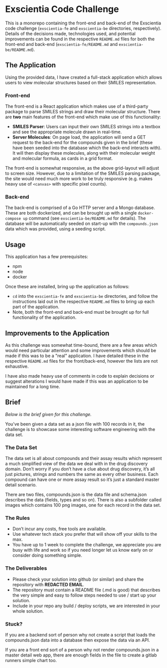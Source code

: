 # Exscientia Code Challenge

This is a monorepo containing the front-end and back-end of the Exscientia code challenge (`exscientia-fe` and `exscientia-be` directories, respectively). Details of the decisions made, technologies used, and potential improvements can be found in the respective `README.md` files for both the front-end and back-end (`exscientia-fe/README.md` and `exscientia-be/README.md`).

## The Application

Using the provided data, I have created a full-stack application which allows users to view molecular structures based on their SMILES representation.

### Front-end

The front-end is a React application which makes use of a third-party package to parse SMILES strings and draw their molecular structure. There are **two** main features of the front-end which make use of this functionality:

- **SMILES Parser**: Users can input their own SMILES strings into a textbox and see the appropriate molecule drawn in real-time.
- **Server Molecules**: On page load, the application will send a GET request to the back-end for the compounds given in the brief (these have been seeded into the database which the back-end interacts with). It will then display these molecules, along with their molecular weight and molecular formula, as cards in a grid format.

The front-end is somewhat responsive, as the above grid-layout will adjust to screen size. However, due to a limitation of the SMILES parsing package, the site would need much more work to be truly responsive (e.g. makes heavy use of `<canvas>` with specific pixel counts).

### Back-end

The back-end is comprised of a Go HTTP server and a Mongo database. These are both dockerized, and can be brought up with a single `docker-compose up` command (see `exscientia-be/README.md` for details). The database will be automatically seeded on start-up with the `compounds.json` data which was provided, using a seeding script.

## Usage

This application has a few prerequisites:

- npm
- node
- docker

Once these are installed, bring up the application as follows:

- `cd` into the `exscientia-fe` and `exscientia-be` directories, and follow the instructions laid out in the respective `README.md` files to bring up each part of the application.
- Note, both the front-end and back-end must be brought up for full functionality of the application.

## Improvements to the Application

As this challenge was somewhat time-bound, there are a few areas which would need particular attention and some improvements which should be made if this was to be a "real" application. I have detailed these in the respective `README.md` files for the front/back-end, however the lists are not exhaustive.

I have also made heavy use of comments in code to explain decisions or suggest alterations I would have made if this was an application to be maintained for a long time.

## Brief

_Below is the brief given for this challenge._

You’ve been given a data set as a json file with 100 records in it, the challenge is to
showcase some interesting software engineering with the data set.

### The Data Set

The data set is all about compounds and their assay results which represent a much
simplified view of the data we deal with in the drug discovery domain. Don’t worry if
you don’t have a clue about drug discovery, it’s all just pictures, strings and numbers
the same as every other business. Each compound can have one or more assay
result so it’s just a standard master detail scenario.

There are two files, compounds.json is the data file and schema.json describes the
data (fields, types and so on).
There is also a subfolder called images which contains 100 png images, one for
each record in the data set.

### The Rules

- Don’t incur any costs, free tools are available.
- Use whatever tech stack you prefer that will show off your skills to the max.
- You have up to 1 week to complete the challenge, we appreciate you are busy with life and work so if you need longer let us know early on or consider doing something simple.

### The Deliverables

- Please check your solution into github (or similar) and share the repository with
  **REDACTED EMAIL**.
- The repository must contain a README file (.md is good) that describes the
  very simple and easy to follow steps needed to use / start up your solution.
- Include in your repo any build / deploy scripts, we are interested in your whole solution.

### Stuck?

If you are a backend sort of person why not create a script that loads the compounds.json data into a database then expose the data via an API.

If you are a front end sort of a person why not render compounds.json in a master detail web app, there are enough fields in the file to create a gitlab runners simple chart too.
